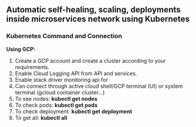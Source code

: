 ## Automatic self-healing, scaling, deployments inside microservices network using Kubernetes ##

### Kubernetes Command and Connection ###
**Using GCP:**
1. Create a GCP account and create a cluster according to your requirements.
2. Enable Cloud Logging API from API and services.
3. Enable stack driver monitoring api for
4. Can connect through active cloud shell/GCP terminal (UI) or system terminal (gcloud container cluster...)
5. To see nodes: **kubectl get nodes**
6. To check pods: **kubectl get pods**
7. To check deployment: **kubectl get deployment**
8. To get all: **kubectl all**


